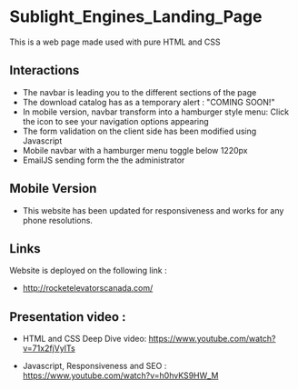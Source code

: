 # Sublight_Engines_Landing_Page

This is a web page made used with pure HTML and CSS

## Interactions

- The navbar is leading you to the different sections of the page
- The download catalog has as a temporary alert : "COMING SOON!"
- In mobile version, navbar transform into a hamburger style menu: Click the icon to see your navigation options appearing
- The form validation on the client side has been modified using Javascript
- Mobile navbar with a hamburger menu toggle below 1220px
- EmailJS sending form the the administrator

## Mobile Version

- This website has been updated for responsiveness and works for any phone resolutions.

## Links 

Website is deployed on the following link :

- http://rocketelevatorscanada.com/

## Presentation video :

- HTML and CSS Deep Dive video: https://www.youtube.com/watch?v=71x2fjVyITs

- Javascript, Responsiveness and SEO : https://www.youtube.com/watch?v=h0hvKS9HW_M
